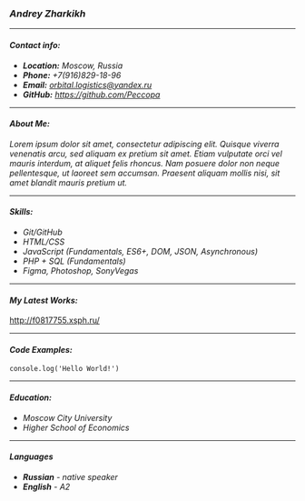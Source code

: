 ### *Andrey Zharkikh*
___

#### *Contact info:*
* ***Location:** Moscow, Russia*
* ***Phone:** +7(916)829-18-96*
* ***Email:** orbital.logistics@yandex.ru*
* ***GitHub:** https://github.com/Peccopa*
___

#### *About Me:*
*Lorem ipsum dolor sit amet, consectetur adipiscing elit. Quisque viverra venenatis arcu, sed aliquam ex pretium sit amet. Etiam vulputate orci vel mauris interdum, at aliquet felis rhoncus. Nam posuere dolor non neque pellentesque, ut laoreet sem accumsan. Praesent aliquam mollis nisi, sit amet blandit mauris pretium ut.*
___

#### *Skills:*
* *Git/GitHub*
* *HTML/CSS*
* *JavaScript (Fundamentals, ES6+, DOM, JSON, Asynchronous)*
* *PHP + SQL (Fundamentals)*
* *Figma, Photoshop, SonyVegas*
___

#### *My Latest Works:*
http://f0817755.xsph.ru/
___

#### *Code Examples:*
`console.log('Hello World!')`
___

#### *Education:*
* *Moscow City University*
* *Higher School of Economics*
___

#### *Languages*
* ***Russian** - native speaker*
* ***English** - A2*